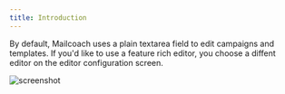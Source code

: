 ```yaml
---
title: Introduction
---
```


By default, Mailcoach uses a plain textarea field to edit campaigns and templates. If you'd like to use a feature rich editor, you choose a diffent editor on the editor configuration screen.

![screenshot](/docs/app/v2/editors/config.png)